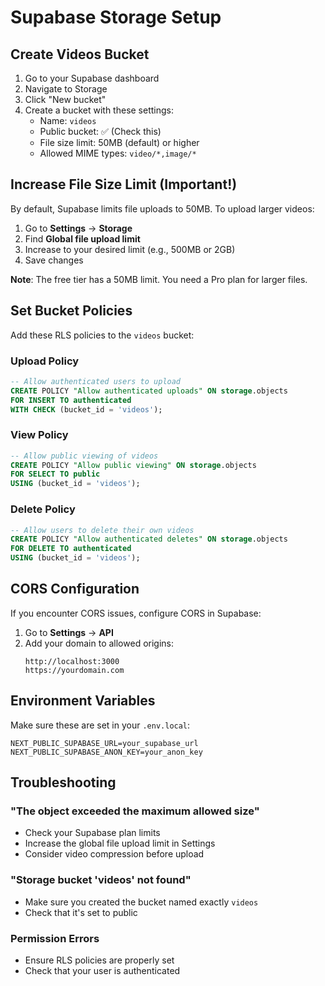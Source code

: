 # Supabase Storage Setup

## Create Videos Bucket

1. Go to your Supabase dashboard
2. Navigate to Storage
3. Click "New bucket"
4. Create a bucket with these settings:
   - Name: `videos`
   - Public bucket: ✅ (Check this)
   - File size limit: 50MB (default) or higher
   - Allowed MIME types: `video/*,image/*`

## Increase File Size Limit (Important!)

By default, Supabase limits file uploads to 50MB. To upload larger videos:

1. Go to **Settings** → **Storage**
2. Find **Global file upload limit**
3. Increase to your desired limit (e.g., 500MB or 2GB)
4. Save changes

**Note**: The free tier has a 50MB limit. You need a Pro plan for larger files.

## Set Bucket Policies

Add these RLS policies to the `videos` bucket:

### Upload Policy
```sql
-- Allow authenticated users to upload
CREATE POLICY "Allow authenticated uploads" ON storage.objects
FOR INSERT TO authenticated
WITH CHECK (bucket_id = 'videos');
```

### View Policy
```sql
-- Allow public viewing of videos
CREATE POLICY "Allow public viewing" ON storage.objects
FOR SELECT TO public
USING (bucket_id = 'videos');
```

### Delete Policy
```sql
-- Allow users to delete their own videos
CREATE POLICY "Allow authenticated deletes" ON storage.objects
FOR DELETE TO authenticated
USING (bucket_id = 'videos');
```

## CORS Configuration

If you encounter CORS issues, configure CORS in Supabase:

1. Go to **Settings** → **API**
2. Add your domain to allowed origins:
   ```
   http://localhost:3000
   https://yourdomain.com
   ```

## Environment Variables

Make sure these are set in your `.env.local`:

```
NEXT_PUBLIC_SUPABASE_URL=your_supabase_url
NEXT_PUBLIC_SUPABASE_ANON_KEY=your_anon_key
```

## Troubleshooting

### "The object exceeded the maximum allowed size"
- Check your Supabase plan limits
- Increase the global file upload limit in Settings
- Consider video compression before upload

### "Storage bucket 'videos' not found"
- Make sure you created the bucket named exactly `videos`
- Check that it's set to public

### Permission Errors
- Ensure RLS policies are properly set
- Check that your user is authenticated 